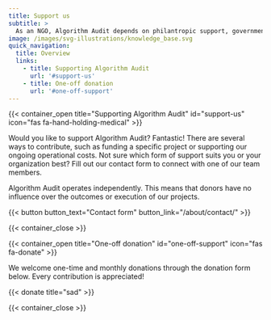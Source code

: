 ```yaml
---
title: Support us
subtitle: >
  As an NGO, Algorithm Audit depends on philantropic support, government subsidies and not-for-profit project work. Learn how you can start supporting us. 
image: /images/svg-illustrations/knowledge_base.svg
quick_navigation:
  title: Overview
  links:
    - title: Supporting Algorithm Audit
      url: '#support-us'
    - title: One-off donation
      url: '#one-off-support'
---
```




<!-- Introduction -->

{{< container_open title="Supporting Algorithm Audit" id="support-us" icon="fas fa-hand-holding-medical" >}}

Would you like to support Algorithm Audit? Fantastic! There are several ways to contribute, such as funding a specific project or supporting our ongoing operational costs. Not sure which form of support suits you or your organization best? Fill out our contact form to connect with one of our team members.

Algorithm Audit operates independently. This means that donors have no influence over the outcomes or execution of our projects.

{{< button button_text="Contact form" button_link="/about/contact/" >}}

{{< container_close >}}



<!-- One-time support -->

{{< container_open title="One-off donation" id="one-off-support" icon="fas fa-donate" >}}

We welcome one-time and monthly donations through the donation form below. Every contribution is appreciated!

{{< donate title="sad" >}}

{{< container_close >}}
